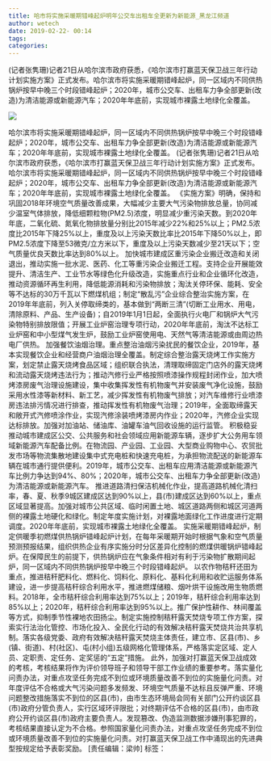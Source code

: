 ```yaml
---
title: 哈市将实施采暖期错峰起炉明年公交车出租车全更新为新能源_黑龙江频道
author: wetech
date: 2019-02-22- 00:14
tags: 
categories: 
---
```

(记者张隽珊)记者21日从哈尔滨市政府获悉，《哈尔滨市打赢蓝天保卫战三年行动计划实施方案》正式发布。哈尔滨市将实施采暖期错峰起炉，同一区域内不同供热锅炉按早中晚三个时段错峰起炉；2020年，城市公交车、出租车力争全部更新(改造)为清洁能源或新能源汽车；2020年年底前，实现城市裸露土地绿化全覆盖。
<!-- more -->
                
<img align="center" border="0" src="http://p2.ifengimg.com/a/2016/0810/204c433878d5cf9size1_w16_h16.png" />
                
            
哈尔滨市将实施采暖期错峰起炉，同一区域内不同供热锅炉按早中晚三个时段错峰起炉；2020年，城市公交车、出租车力争全部更新(改造)为清洁能源或新能源汽车；2020年年底前，实现城市裸露土地绿化全覆盖。
(记者张隽珊)记者21日从哈尔滨市政府获悉，《哈尔滨市打赢蓝天保卫战三年行动计划实施方案》正式发布。哈尔滨市将实施采暖期错峰起炉，同一区域内不同供热锅炉按早中晚三个时段错峰起炉；2020年，城市公交车、出租车力争全部更新(改造)为清洁能源或新能源汽车；2020年年底前，实现城市裸露土地绿化全覆盖。
《实施方案》明确，保持和巩固2018年环境空气质量改善成果，大幅减少主要大气污染物排放总量，协同减少温室气体排放，降低细颗粒物(PM2.5)浓度，明显减少重污染天数。到2020年年底，二氧化硫、氮氧化物排放量分别比2015年减少22%和25%以上；PM2.5浓度比2015年下降25%以上，重度及以上污染天数比率比2015年下降50%以上，即PM2.5浓度下降至53微克/立方米以下，重度及以上污染天数减少至21天以下；空气质量优良天数比率达到80%以上。
加快城市建成区重污染企业搬迁改造和关闭退出，推动实施一批水泥、医药、化工等重污染企业搬迁工程。支持企业开展能效提升、清洁生产、工业节水等绿色化升级改造，实施重点行业和企业循环化改造，推动资源循环再生利用，降低能源消耗和污染物排放；淘汰关停环保、能耗、安全等不达标的30万千瓦以下燃煤机组；制定“散乱污”企业综合整治实施方案，在2019年年底前，列入关停取缔类的，基本做到“两断三清”(切断工业用水、用电，清除原料、产品、生产设备)；自2019年1月1日起，全面执行火电厂和锅炉大气污染物特别排放限值；开展工业炉窑治理专项行动，2020年年底前，淘汰不达标工业炉窑和中小型煤气发生炉，鼓励工业炉窑使用电、天然气等清洁能源或由周边热电厂供热。
加强餐饮油烟治理。重点整治油烟污染扰民的餐饮企业，2019年，基本实现餐饮企业和经营商户油烟治理全覆盖。制定综合整治露天烧烤工作实施方案，划定禁止露天烧烤食品区域；组织联合执法，清理取缔固定门店外的露天烧烤和流动露天烧烤违法行为；推动汽修行业严格按照喷漆操作规程封闭作业，加大喷烤漆房废气治理设施建设，集中收集挥发性有机物废气并安装废气净化设施，鼓励采用水性漆等新材料、新工艺，减少挥发性有机物废气排放；对汽车维修行业喷漆房违法排污情况进行排查，推动挥发性有机物废气治理；2019年，全面取缔露天和敞开式汽修喷涂作业，实现汽修涂装喷烤漆房内作业；2020年，汽修企业实现达标排放。加强对加油站、储油库、油罐车油气回收设施的运行监管。
积极稳妥推动城市建成区公交、公共服务和社会领域应用新能源车辆，逐步扩大公务用车领域新能源汽车配备比例。在物流园、产业园、工业园、大型商业购物中心、农贸批发市场等物流集散地建设集中式充电桩和快速充电桩，为承担物流配送的新能源车辆在城市通行提供便利。2019年，城市公交车、出租车应用清洁能源或新能源汽车比例力争达到94%、80%；2020年，城市公交车、出租车力争全部更新(改造)为清洁能源或新能源汽车。
推进道路清扫保洁机械化作业，提高道路机械化清扫率，春、夏、秋季9城区建成区达到90%以上，县(市)建成区达到60%以上，重点区域显著提高。加强对城市公共区域、临时闲置土地、城区道路两侧和城区河道两侧的裸露土地硬化和绿化。制定年度实施计划，对裸露地面绿化工作进度进行定期调度。2020年年底前，实现城市裸露土地绿化全覆盖。
实施采暖期错峰起炉，制定供暖季初燃煤供热锅炉错峰起炉计划，在每年采暖期开始时根据气象和空气质量预测预报结果，组织供热企业有序实施分时分区差异化控制的燃煤供暖锅炉错峰起炉。在保障民生的前提下，供热锅炉应在气象条件相对有利于污染物扩散期间起炉，同一区域内不同供热锅炉按早中晚三个时段错峰起炉。
以农作物秸秆还田为重点，推进秸秆肥料化、燃料化、饲料化、原料化、基料化利用和收贮运服务体系建设，进一步提高秸秆综合利用水平，推进燃煤储粮、烟叶烘干设施改用生物质燃料。2018年，全市秸秆综合利用率达到75%以上；2019年，秸秆综合利用率达到85%以上；2020年，秸秆综合利用率达到95%以上。推广保护性耕作、林间覆盖等方式，抑制季节性裸地农田扬尘。制定实施控制秸秆露天焚烧专项工作方案，探索实行法治化管控、市场化投入、全民化行动的有效解决秸秆露天焚烧共治共享机制。落实各级党委、政府有效解决秸秆露天焚烧主体责任，建立市、区县(市)、乡(镇、街道)、村(社区)、屯(村小组)五级网格化管理体系，严格落实定区域、定人员、定职责、定任务、定奖惩的“五定”措施。
此外，加强对打赢蓝天保卫战成效的考核，考核结果将作为评价领导班子和领导干部工作业绩的重要参考。落实量化问责办法，对重点攻坚任务完成不到位或环境质量改善不到位的实施量化问责。对年度评估不合格或大气污染问题多发频发、环境空气质量不达标且反弹严重、环境问题整改措施落实不到位的区县(市)，由市生态环境局会同有关部门公开约谈区县(市)政府分管负责人，实行区域环评限批；对终期评估不合格的区县(市)，由市政府公开约谈区县(市)政府主要负责人。发现篡改、伪造监测数据涉嫌刑事犯罪的，考核结果直接认定为不合格。参照国家量化问责办法，对重点攻坚任务完成不到位或环境质量改善不到位的实施量化问责。对打赢蓝天保卫战工作中涌现出的先进典型按规定给予表彰奖励。
[责任编辑：梁帅]
标签：
 
             
